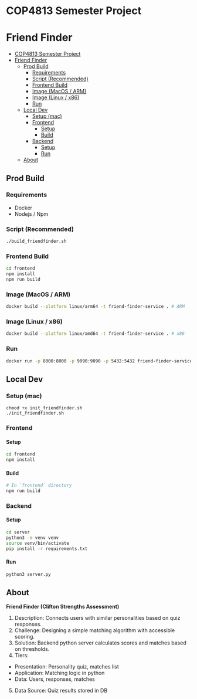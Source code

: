 # COP4813 Semester Project 
# Friend Finder

- [COP4813 Semester Project](#cop4813-semester-project)
- [Friend Finder](#friend-finder)
  - [Prod Build](#prod-build)
    - [Requirements](#requirements)
    - [Script (Recommended)](#script-recommended)
    - [Frontend Build](#frontend-build)
    - [Image (MacOS / ARM)](#image-macos--arm)
    - [Image (Linux / x86)](#image-linux--x86)
    - [Run](#run)
  - [Local Dev](#local-dev)
    - [Setup (mac)](#setup-mac)
    - [Frontend](#frontend)
      - [Setup](#setup)
      - [Build](#build)
    - [Backend](#backend)
      - [Setup](#setup-1)
      - [Run](#run-1)
  - [About](#about)

## Prod Build

### Requirements
- Docker
- Nodejs / Npm

### Script (Recommended)
```sh
./build_friendfinder.sh
```

### Frontend Build
```sh
cd frontend
npm install
npm run build
```

### Image (MacOS / ARM)
```sh
docker build --platform linux/arm64 -t friend-finder-service . # ARM 
```

### Image (Linux / x86)
```sh
docker build --platform linux/amd64 -t friend-finder-service . # x86 
```

### Run
```sh
docker run -p 8000:8000 -p 9090:9090 -p 5432:5432 friend-finder-service
```

## Local Dev

### Setup (mac)
```
chmod +x init_friendfinder.sh
./init_friendfinder.sh
```

### Frontend
#### Setup
```sh
cd frontend
npm install
```

#### Build
```sh
# In `frontend` directory
npm run build
```

### Backend
#### Setup
```sh
cd server
python3 -m venv venv
source venv/bin/activate
pip install -r requirements.txt
```

#### Run
```sh
python3 server.py
```

## About
**Friend Finder (Clifton Strengths Assessment)**
1. Description: Connects users with similar personalities based on quiz responses.
2. Challenge: Designing a simple matching algorithm with accessible scoring.
3. Solution: Backend python server calculates scores and matches based on thresholds.
4. Tiers:
- Presentation: Personality quiz, matches list
- Application: Matching logic in python
- Data: Users, responses, matches
5. Data Source: Quiz results stored in DB
